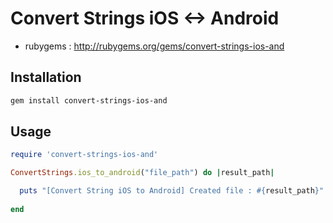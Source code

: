 # Convert Strings iOS <-> Android
- rubygems : http://rubygems.org/gems/convert-strings-ios-and

## Installation

```sh
gem install convert-strings-ios-and
```

## Usage
```ruby
require 'convert-strings-ios-and'

ConvertStrings.ios_to_android("file_path") do |result_path|

  puts "[Convert String iOS to Android] Created file : #{result_path}"
      
end

```

